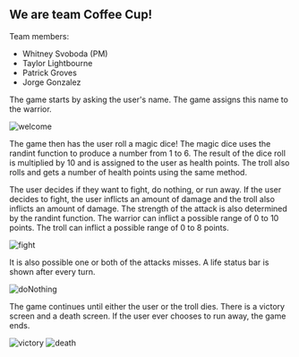 ## We are team Coffee Cup!

Team members:

- Whitney Svoboda (PM)
- Taylor Lightbourne
- Patrick Groves
- Jorge Gonzalez

The game starts by asking the user's name. The game assigns this name to the warrior.

![welcome](https://user-images.githubusercontent.com/78281930/112057919-e52f4d80-8b27-11eb-8b7a-d3090dc0cf4a.PNG)

The game then has the user roll a magic dice! The magic dice uses the randint function to produce a number from 1 to 6. The result of the dice roll is multiplied by 10 and is assigned to the user as health points. The troll also rolls and gets a number of health points using the same method.

The user decides if they want to fight, do nothing, or run away. If the user decides to fight, the user inflicts an amount of damage and the troll also inflicts an amount of damage. The strength of the attack is also determined by the randint function. The warrior can inflict a possible range of 0 to 10 points. The troll can inflict a possible range of 0 to 8 points.

![fight](https://user-images.githubusercontent.com/78281930/112056127-a7c9c080-8b25-11eb-9245-0223fd151b1d.PNG)

It is also possible one or both of the attacks misses. A life status bar is shown after every turn.

![doNothing](https://user-images.githubusercontent.com/78281930/112056169-b617dc80-8b25-11eb-80d6-2aa09da2f83b.PNG)

The game continues until either the user or the troll dies. There is a victory screen and a death screen. If the user ever chooses to run away, the game ends.

![victory](https://user-images.githubusercontent.com/78281930/112056202-be701780-8b25-11eb-84e3-358ddd9b6a05.PNG)
![death](https://user-images.githubusercontent.com/78281930/112056230-c62fbc00-8b25-11eb-96ec-e9be6f892e85.PNG)

